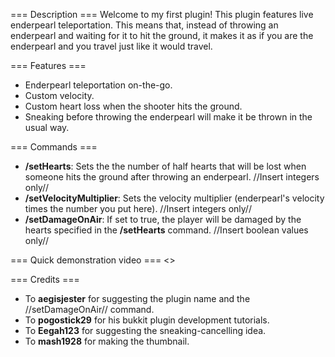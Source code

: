 === Description ===
Welcome to my first plugin! This plugin features live enderpearl teleportation. This means that, instead of throwing an enderpearl and waiting for it to hit the ground, it makes it as if you are the enderpearl and you travel just like it would travel.

=== Features ===
* Enderpearl teleportation on-the-go.
* Custom velocity.
* Custom heart loss when the shooter hits the ground.
* Sneaking before throwing the enderpearl will make it be thrown in the usual way.

=== Commands ===
* **/setHearts**: Sets the the number of half hearts that will be lost when someone hits the ground after throwing an enderpearl. //Insert integers only//
* **/setVelocityMultiplier**: Sets the velocity multiplier (enderpearl's velocity times the number you put here). //Insert integers only//
* **/setDamageOnAir**: If set to true, the player will be damaged by the hearts specified in the **/setHearts** command. //Insert boolean values only//

=== Quick demonstration video ===
<<youtube pWmvJEdliX4>>

=== Credits ===
* To **aegisjester** for suggesting the plugin name and the //setDamageOnAir// command.
* To **pogostick29** for his bukkit plugin development tutorials.
* To **Eegah123** for suggesting the sneaking-cancelling idea.
* To **mash1928** for making the thumbnail.
